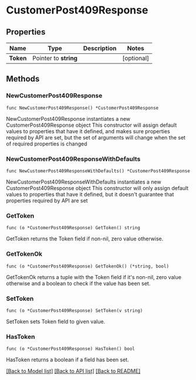 # CustomerPost409Response

## Properties

Name | Type | Description | Notes
------------ | ------------- | ------------- | -------------
**Token** | Pointer to **string** |  | [optional] 

## Methods

### NewCustomerPost409Response

`func NewCustomerPost409Response() *CustomerPost409Response`

NewCustomerPost409Response instantiates a new CustomerPost409Response object
This constructor will assign default values to properties that have it defined,
and makes sure properties required by API are set, but the set of arguments
will change when the set of required properties is changed

### NewCustomerPost409ResponseWithDefaults

`func NewCustomerPost409ResponseWithDefaults() *CustomerPost409Response`

NewCustomerPost409ResponseWithDefaults instantiates a new CustomerPost409Response object
This constructor will only assign default values to properties that have it defined,
but it doesn't guarantee that properties required by API are set

### GetToken

`func (o *CustomerPost409Response) GetToken() string`

GetToken returns the Token field if non-nil, zero value otherwise.

### GetTokenOk

`func (o *CustomerPost409Response) GetTokenOk() (*string, bool)`

GetTokenOk returns a tuple with the Token field if it's non-nil, zero value otherwise
and a boolean to check if the value has been set.

### SetToken

`func (o *CustomerPost409Response) SetToken(v string)`

SetToken sets Token field to given value.

### HasToken

`func (o *CustomerPost409Response) HasToken() bool`

HasToken returns a boolean if a field has been set.


[[Back to Model list]](../README.md#documentation-for-models) [[Back to API list]](../README.md#documentation-for-api-endpoints) [[Back to README]](../README.md)


